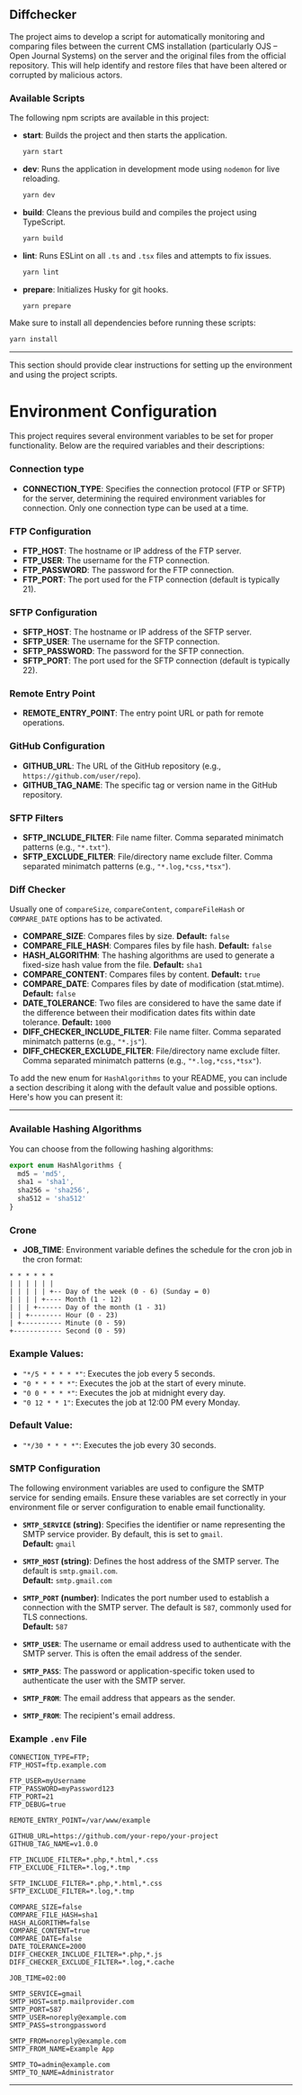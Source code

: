 
Diffchecker
---


The project aims to develop a script for automatically monitoring and comparing files between the current CMS installation (particularly OJS – Open Journal Systems) on the server and the original files from the official repository. This will help identify and restore files that have been altered or corrupted by malicious actors.

### Available Scripts

The following npm scripts are available in this project:

- **start**: Builds the project and then starts the application.
  ```bash
  yarn start
  ```

- **dev**: Runs the application in development mode using `nodemon` for live reloading.
  ```bash
  yarn dev
  ```

- **build**: Cleans the previous build and compiles the project using TypeScript.
  ```bash
  yarn build
  ```

- **lint**: Runs ESLint on all `.ts` and `.tsx` files and attempts to fix issues.
  ```bash
  yarn lint
  ```

- **prepare**: Initializes Husky for git hooks.
  ```bash
  yarn prepare
  ```

Make sure to install all dependencies before running these scripts:

```bash
yarn install
```

---

This section should provide clear instructions for setting up the environment and using the project scripts.

# Environment Configuration

This project requires several environment variables to be set for proper functionality. Below are the required variables and their descriptions:

### Connection type

- **CONNECTION_TYPE**: Specifies the connection protocol (FTP or SFTP) for the server, determining the required environment variables for connection. Only one connection type can be used at a time.

### FTP Configuration

- **FTP_HOST**: The hostname or IP address of the FTP server.
- **FTP_USER**: The username for the FTP connection.
- **FTP_PASSWORD**: The password for the FTP connection.
- **FTP_PORT**: The port used for the FTP connection (default is typically 21).

### SFTP Configuration

- **SFTP_HOST**: The hostname or IP address of the SFTP server.
- **SFTP_USER**: The username for the SFTP connection.
- **SFTP_PASSWORD**: The password for the SFTP connection.
- **SFTP_PORT**: The port used for the SFTP connection (default is typically 22).

### Remote Entry Point

- **REMOTE_ENTRY_POINT**: The entry point URL or path for remote operations.

### GitHub Configuration

- **GITHUB_URL**: The URL of the GitHub repository (e.g., `https://github.com/user/repo`).
- **GITHUB_TAG_NAME**: The specific tag or version name in the GitHub repository.

### SFTP Filters

- **SFTP_INCLUDE_FILTER**: File name filter. Comma separated minimatch patterns (e.g., `"*.txt"`).
- **SFTP_EXCLUDE_FILTER**: File/directory name exclude filter. Comma separated minimatch patterns (e.g., `"*.log,*css,*tsx"`).

### Diff Checker
 Usually one of `compareSize`, `compareContent`, `compareFileHash` or `COMPARE_DATE` options has to be activated.
 
- **COMPARE_SIZE**: Compares files by size.
  **Default:** `false`
- **COMPARE_FILE_HASH**: Compares files by file hash.
  **Default:** `false`
- **HASH_ALGORITHM**: The hashing algorithms are used to generate a fixed-size hash value from the file.
  **Default:** `sha1`
- **COMPARE_CONTENT**: Compares files by content.
  **Default:** `true`
- **COMPARE_DATE**: Compares files by date of modification (stat.mtime).
  **Default:** `false`
- **DATE_TOLERANCE**: Two files are considered to have the same date if the difference between their modification dates fits within date tolerance.
  **Default:** `1000`
- **DIFF_CHECKER_INCLUDE_FILTER**: File name filter. Comma separated minimatch patterns (e.g., `"*.js"`).
- **DIFF_CHECKER_EXCLUDE_FILTER**: File/directory name exclude filter. Comma separated minimatch patterns (e.g., `"*.log,*css,*tsx"`).

To add the new enum for `HashAlgorithms` to your README, you can include a section describing it along with the default value and possible options. Here's how you can present it:

---

### Available Hashing Algorithms

You can choose from the following hashing algorithms:

```typescript
export enum HashAlgorithms {
  md5 = 'md5',
  sha1 = 'sha1',
  sha256 = 'sha256',
  sha512 = 'sha512'
}
```

### Crone

- **JOB_TIME**: Environment variable defines the schedule for the cron job in the cron format:

```
* * * * * *
| | | | | |
| | | | | +-- Day of the week (0 - 6) (Sunday = 0)
| | | | +---- Month (1 - 12)
| | | +------ Day of the month (1 - 31)
| | +-------- Hour (0 - 23)
| +---------- Minute (0 - 59)
+------------ Second (0 - 59)
```


### Example Values:
- `"*/5 * * * * *"`: Executes the job every 5 seconds.
- `"0 * * * * *"`: Executes the job at the start of every minute.
- `"0 0 * * * *"`: Executes the job at midnight every day.
- `"0 12 * * 1"`: Executes the job at 12:00 PM every Monday.

### Default Value:
- `"*/30 * * * *"`: Executes the job every 30 seconds.

### SMTP Configuration

The following environment variables are used to configure the SMTP service for sending emails. Ensure these variables are set correctly in your environment file or server configuration to enable email functionality.

- **`SMTP_SERVICE` (string)**: Specifies the identifier or name representing the SMTP service provider. By default, this is set to `gmail`.  
  **Default:** `gmail`

- **`SMTP_HOST` (string)**: Defines the host address of the SMTP server. The default is `smtp.gmail.com`.  
  **Default:** `smtp.gmail.com`

- **`SMTP_PORT` (number)**: Indicates the port number used to establish a connection with the SMTP server. The default is `587`, commonly used for TLS connections.  
  **Default:** `587`

- **`SMTP_USER`**: The username or email address used to authenticate with the SMTP server. This is often the email address of the sender.

- **`SMTP_PASS`**: The password or application-specific token used to authenticate the user with the SMTP server.

- **`SMTP_FROM`**: The email address that appears as the sender.

- **`SMTP_FROM`**: The recipient's email address.


### Example `.env` File
```env
CONNECTION_TYPE=FTP;
FTP_HOST=ftp.example.com

FTP_USER=myUsername
FTP_PASSWORD=myPassword123
FTP_PORT=21
FTP_DEBUG=true

REMOTE_ENTRY_POINT=/var/www/example

GITHUB_URL=https://github.com/your-repo/your-project
GITHUB_TAG_NAME=v1.0.0

FTP_INCLUDE_FILTER=*.php,*.html,*.css
FTP_EXCLUDE_FILTER=*.log,*.tmp

SFTP_INCLUDE_FILTER=*.php,*.html,*.css
SFTP_EXCLUDE_FILTER=*.log,*.tmp

COMPARE_SIZE=false
COMPARE_FILE_HASH=sha1
HASH_ALGORITHM=false
COMPARE_CONTENT=true
COMPARE_DATE=false
DATE_TOLERANCE=2000
DIFF_CHECKER_INCLUDE_FILTER=*.php,*.js
DIFF_CHECKER_EXCLUDE_FILTER=*.log,*.cache

JOB_TIME=02:00

SMTP_SERVICE=gmail
SMTP_HOST=smtp.mailprovider.com
SMTP_PORT=587
SMTP_USER=noreply@example.com
SMTP_PASS=strongpassword

SMTP_FROM=noreply@example.com
SMTP_FROM_NAME=Example App

SMTP_TO=admin@example.com
SMTP_TO_NAME=Administrator
```

---
